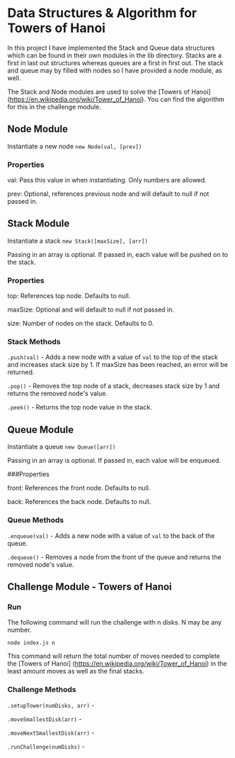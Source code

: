 # Data Structures & Algorithm for Towers of Hanoi

In this project I have implemented the Stack and Queue data structures which can be found in their own modules in the lib directory. Stacks are a first in last out structures whereas queues are a first in first out. The stack and queue may by filled with nodes so I have provided a node module, as well.

The Stack and Node modules are used to solve the [Towers of Hanoi] (https://en.wikipedia.org/wiki/Tower_of_Hanoi). You can find the algorithm for this in the challenge module.

## Node Module

Instantiate a new node `new Node(val, [prev])`

### Properties

val: Pass this value in when instantiating. Only numbers are allowed.

prev: Optional, references previous node and will default to null if not passed in.

## Stack Module

Instantiate a stack ```new Stack([maxSize], [arr])```

Passing in an array is optional. If passed in, each value will be pushed on to the stack.

### Properties

top: References top node. Defaults to null.

maxSize: Optional and will default to null if not passed in.

size: Number of nodes on the stack. Defaults to 0.

### Stack Methods

`.push(val)` - Adds a new node with a value of `val` to the top of the stack and increases stack size by 1. If maxSize has been reached, an error will be returned.

`.pop()` - Removes the top node of a stack, decreases stack size by 1 and returns the removed node's value.

`.peek()` - Returns the top node value in the stack.


## Queue Module

Instantiate a queue ```new Queue([arr])```

Passing in an array is optional. If passed in, each value will be enqueued.

###Properties

front: References the front node. Defaults to null.

back: References the back node. Defaults to null.

### Queue Methods

`.enqueue(val)` -  Adds a new node with a value of `val` to the back of the queue.

`.dequeue()` - Removes a node from the front of the queue and returns the removed node's value.

## Challenge Module - Towers of Hanoi

### Run

The following command will run the challenge with n disks. N may be any number.

`node index.js n`

This command will return the total number of moves needed to complete the [Towers of Hanoi] (https://en.wikipedia.org/wiki/Tower_of_Hanoi) in the least amount moves as well as the final stacks.

### Challenge Methods

`.setupTower(numDisks, arr)` -

`.moveSmallestDisk(arr)` -

`.moveNextSmallestDisk(arr)` -

`.runChallenge(numDisks)` -
